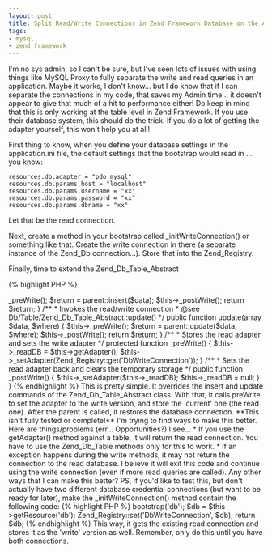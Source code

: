 ```yaml
---
layout: post
title: Split Read/Write Connections in Zend Framework Database on the Application Level
tags:
- mysql
- zend framework
---
```


I'm no sys admin, so I can't be sure, but I've seen lots of issues with using things like MySQL Proxy to fully separate the write and read queries in an application.  Maybe it works, I don't know... but I do know that if I can separate the connections in my code, that saves my Admin time... it doesn't appear to give that much of a hit to performance either!  Do keep in mind that this is only working at the table level in Zend Framework.  If you use their database system, this should do the trick.  If you do a lot of getting the adapter yourself, this won't help you at all!

First thing to know, when you define your database settings in the application.ini file, the default settings that the bootstrap would read in ... you know: 

    
    
    resources.db.adapter = "pdo_mysql"
    resources.db.params.host = "localhost"
    resources.db.params.username = "xx"
    resources.db.params.password = "xx"
    resources.db.params.dbname = "xx"
    


Let that be the read connection.

Next, create a method in your bootstrap called _initWriteConnection() or something like that.  Create the write connection in there (a separate instance of the Zend_Db connection...).  Store that into the Zend_Registry.

Finally, time to extend the Zend_Db_Table_Abstract

{% highlight PHP %}
<?php
class Application_Model_SplitReadWriteDatabaseConnection extends Zend_Db_Table_Abstract
{
    /**
     * temporary storage of the read only adapter
     */
    protected $_readDB = null;
    
    /**
     * invokes the read/write connection
     * @see Db/Table/Zend_Db_Table_Abstract::insert()
     */
    public function insert(array $data)
    {
        $this->_preWrite();
        $return = parent::insert($data);
        $this->_postWrite();
        return $return;
    }
    
    /**
     * Invokes the read/write connection
     * @see Db/Table/Zend_Db_Table_Abstract::update()
     */
    public function update(array $data, $where)
    {
        $this->_preWrite();
        $return = parent::update($data, $where);
        $this->_postWrite();
        return $return;
    }
    
    /**
     * Stores the read adapter and sets the write adapter
     */
    protected function _preWrite()
    {
        $this->_readDB = $this->getAdapter();
        $this->_setAdapter(Zend_Registry::get('DbWriteConnection'));
    }
    
    /**
     * Sets the read adapter back and clears the temporary storage
     */
    public function _postWrite()
    {
        $this->_setAdapter($this->_readDB);
        $this->_readDB = null;
    }
}
{% endhighlight %}



This is pretty simple.  It overrides the insert and update commands of the Zend_Db_Table_Abstract class.  With that, it calls preWrite to set the adapter to the write version, and store the 'current' one (the read one).  After the parent is called, it restores the database connection.

**This isn't fully tested or complete!**

I'm trying to find ways to make this better.  Here are things/problems (err... Opportunities?) I see...




  * If you use the getAdapter() method against a table, it will return the read connection.  You have to use the Zend_Db_Table methods only for this to work.


  * If an exception happens during the write methods, it may not return the connection to the read database.  I believe it will exit this code and continue using the write connection (even if more read queries are called).



Any other ways that I can make this better?

PS, if you'd like to test this, but don't actually have two different database credential connections (but want to be ready for later), make the _initWriteConnection() method contain the following code:


{% highlight PHP %}
<?php
$this->bootstrap('db');
$db = $this->getResource('db');
Zend_Registry::set('DbWriteConnection', $db);
return $db;
{% endhighlight %}



This way, it gets the existing read connection and stores it as the 'write' version as well.  Remember, only do this until you have both connections.

